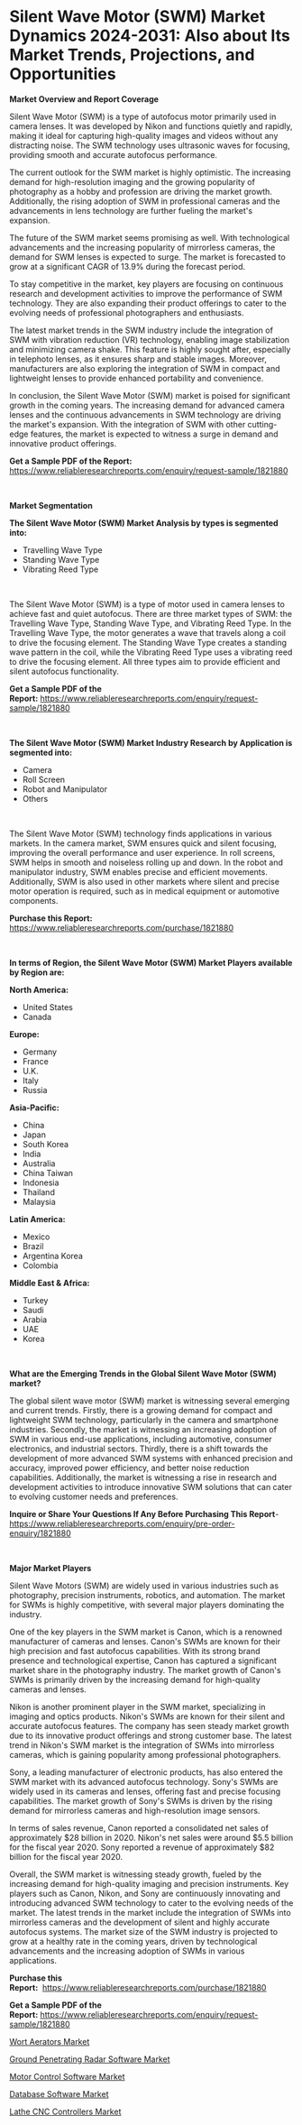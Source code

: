 <p><h1>Silent Wave Motor (SWM) Market Dynamics 2024-2031: Also about Its Market Trends, Projections, and Opportunities</h1></p><p><strong>Market Overview and Report Coverage</strong></p>
<p><p>Silent Wave Motor (SWM) is a type of autofocus motor primarily used in camera lenses. It was developed by Nikon and functions quietly and rapidly, making it ideal for capturing high-quality images and videos without any distracting noise. The SWM technology uses ultrasonic waves for focusing, providing smooth and accurate autofocus performance.</p><p>The current outlook for the SWM market is highly optimistic. The increasing demand for high-resolution imaging and the growing popularity of photography as a hobby and profession are driving the market growth. Additionally, the rising adoption of SWM in professional cameras and the advancements in lens technology are further fueling the market's expansion.</p><p>The future of the SWM market seems promising as well. With technological advancements and the increasing popularity of mirrorless cameras, the demand for SWM lenses is expected to surge. The market is forecasted to grow at a significant CAGR of 13.9% during the forecast period.</p><p>To stay competitive in the market, key players are focusing on continuous research and development activities to improve the performance of SWM technology. They are also expanding their product offerings to cater to the evolving needs of professional photographers and enthusiasts.</p><p>The latest market trends in the SWM industry include the integration of SWM with vibration reduction (VR) technology, enabling image stabilization and minimizing camera shake. This feature is highly sought after, especially in telephoto lenses, as it ensures sharp and stable images. Moreover, manufacturers are also exploring the integration of SWM in compact and lightweight lenses to provide enhanced portability and convenience.</p><p>In conclusion, the Silent Wave Motor (SWM) market is poised for significant growth in the coming years. The increasing demand for advanced camera lenses and the continuous advancements in SWM technology are driving the market's expansion. With the integration of SWM with other cutting-edge features, the market is expected to witness a surge in demand and innovative product offerings.</p></p>
<p><strong>Get a Sample PDF of the Report:</strong> <a href="https://www.reliableresearchreports.com/enquiry/request-sample/1821880">https://www.reliableresearchreports.com/enquiry/request-sample/1821880</a></p>
<p>&nbsp;</p>
<p><strong>Market Segmentation</strong></p>
<p><strong>The Silent Wave Motor (SWM) Market Analysis by types is segmented into:</strong></p>
<p><ul><li>Travelling Wave Type</li><li>Standing Wave Type</li><li>Vibrating Reed Type</li></ul></p>
<p>&nbsp;</p>
<p><p>The Silent Wave Motor (SWM) is a type of motor used in camera lenses to achieve fast and quiet autofocus. There are three market types of SWM: the Travelling Wave Type, Standing Wave Type, and Vibrating Reed Type. In the Travelling Wave Type, the motor generates a wave that travels along a coil to drive the focusing element. The Standing Wave Type creates a standing wave pattern in the coil, while the Vibrating Reed Type uses a vibrating reed to drive the focusing element. All three types aim to provide efficient and silent autofocus functionality.</p></p>
<p><strong>Get a Sample PDF of the Report:</strong>&nbsp;<a href="https://www.reliableresearchreports.com/enquiry/request-sample/1821880">https://www.reliableresearchreports.com/enquiry/request-sample/1821880</a></p>
<p>&nbsp;</p>
<p><strong>The Silent Wave Motor (SWM) Market Industry Research by Application is segmented into:</strong></p>
<p><ul><li>Camera</li><li>Roll Screen</li><li>Robot and Manipulator</li><li>Others</li></ul></p>
<p>&nbsp;</p>
<p><p>The Silent Wave Motor (SWM) technology finds applications in various markets. In the camera market, SWM ensures quick and silent focusing, improving the overall performance and user experience. In roll screens, SWM helps in smooth and noiseless rolling up and down. In the robot and manipulator industry, SWM enables precise and efficient movements. Additionally, SWM is also used in other markets where silent and precise motor operation is required, such as in medical equipment or automotive components.</p></p>
<p><strong>Purchase this Report:</strong>&nbsp; <a href="https://www.reliableresearchreports.com/purchase/1821880">https://www.reliableresearchreports.com/purchase/1821880</a></p>
<p>&nbsp;</p>
<p><strong>In terms of Region, the Silent Wave Motor (SWM) Market Players available by Region are:</strong></p>
<p>
    <p> <strong> North America: </strong>
        <ul>
            <li>United States</li>
            <li>Canada</li>
        </ul>
        </p> 
    <p> <strong> Europe: </strong>
        <ul>
            <li>Germany</li>
            <li>France</li>
            <li>U.K.</li>
            <li>Italy</li>
            <li>Russia</li>
        </ul>
        </p> 
    <p> <strong> Asia-Pacific: </strong>
        <ul>
            <li>China</li>
            <li>Japan</li>
            <li>South Korea</li>
            <li>India</li>
            <li>Australia</li>
            <li>China Taiwan</li>
            <li>Indonesia</li>
            <li>Thailand</li>
            <li>Malaysia</li>
        </ul>
        </p> 
    <p> <strong> Latin America: </strong>
        <ul>
            <li>Mexico</li>
            <li>Brazil</li>
            <li>Argentina Korea</li>
            <li>Colombia</li>
        </ul>
        </p> 
    <p> <strong> Middle East & Africa: </strong>
        <ul>
            <li>Turkey</li>
            <li>Saudi</li>
            <li>Arabia</li>
            <li>UAE</li>
            <li>Korea</li>
        </ul>
    </p>
    </p>
<p>&nbsp;</p>
<p><strong>What are the Emerging Trends in the Global Silent Wave Motor (SWM) market?</strong></p>
<p><p>The global silent wave motor (SWM) market is witnessing several emerging and current trends. Firstly, there is a growing demand for compact and lightweight SWM technology, particularly in the camera and smartphone industries. Secondly, the market is witnessing an increasing adoption of SWM in various end-use applications, including automotive, consumer electronics, and industrial sectors. Thirdly, there is a shift towards the development of more advanced SWM systems with enhanced precision and accuracy, improved power efficiency, and better noise reduction capabilities. Additionally, the market is witnessing a rise in research and development activities to introduce innovative SWM solutions that can cater to evolving customer needs and preferences.</p></p>
<p><strong>Inquire or Share Your Questions If Any Before Purchasing This Report</strong>- <a href="https://www.reliableresearchreports.com/enquiry/pre-order-enquiry/1821880">https://www.reliableresearchreports.com/enquiry/pre-order-enquiry/1821880</a></p>
<p>&nbsp;</p>
<p><strong>Major Market Players</strong></p>
<p><p>Silent Wave Motors (SWM) are widely used in various industries such as photography, precision instruments, robotics, and automation. The market for SWMs is highly competitive, with several major players dominating the industry.</p><p>One of the key players in the SWM market is Canon, which is a renowned manufacturer of cameras and lenses. Canon's SWMs are known for their high precision and fast autofocus capabilities. With its strong brand presence and technological expertise, Canon has captured a significant market share in the photography industry. The market growth of Canon's SWMs is primarily driven by the increasing demand for high-quality cameras and lenses.</p><p>Nikon is another prominent player in the SWM market, specializing in imaging and optics products. Nikon's SWMs are known for their silent and accurate autofocus features. The company has seen steady market growth due to its innovative product offerings and strong customer base. The latest trend in Nikon's SWM market is the integration of SWMs into mirrorless cameras, which is gaining popularity among professional photographers.</p><p>Sony, a leading manufacturer of electronic products, has also entered the SWM market with its advanced autofocus technology. Sony's SWMs are widely used in its cameras and lenses, offering fast and precise focusing capabilities. The market growth of Sony's SWMs is driven by the rising demand for mirrorless cameras and high-resolution image sensors.</p><p>In terms of sales revenue, Canon reported a consolidated net sales of approximately $28 billion in 2020. Nikon's net sales were around $5.5 billion for the fiscal year 2020. Sony reported a revenue of approximately $82 billion for the fiscal year 2020.</p><p>Overall, the SWM market is witnessing steady growth, fueled by the increasing demand for high-quality imaging and precision instruments. Key players such as Canon, Nikon, and Sony are continuously innovating and introducing advanced SWM technology to cater to the evolving needs of the market. The latest trends in the market include the integration of SWMs into mirrorless cameras and the development of silent and highly accurate autofocus systems. The market size of the SWM industry is projected to grow at a healthy rate in the coming years, driven by technological advancements and the increasing adoption of SWMs in various applications.</p></p>
<p><strong>Purchase this Report:</strong>&nbsp;&nbsp;<a href="https://www.reliableresearchreports.com/purchase/1821880">https://www.reliableresearchreports.com/purchase/1821880</a></p>
<p></p>
<p><strong>Get a Sample PDF of the Report:</strong>&nbsp;<a href="https://www.reliableresearchreports.com/enquiry/request-sample/1821880">https://www.reliableresearchreports.com/enquiry/request-sample/1821880</a></p>
<p><p><a href="https://github.com/GroverBarry/Market-Research-Report-List-3/blob/main/wort-aerators-market.md">Wort Aerators Market</a></p><p><a href="https://medium.com/@laurenhunter26/ground-penetrating-radar-software-nbsp-market-focuses-on-market-share-size-and-projected-forecast-d119f777e26c">Ground Penetrating Radar Software Market</a></p><p><a href="https://medium.com/@laurenhunter26/decoding-motor-control-software-market-metrics-market-share-trends-and-growth-patterns-a3a347286337">Motor Control Software Market</a></p><p><a href="https://medium.com/@laurenhunter26/database-software-market-analysis-its-cagr-market-segmentation-and-global-industry-overview-5e275b5d39b9">Database Software Market</a></p><p><a href="https://github.com/NorbertYates/Market-Research-Report-List-3/blob/main/lathe-cnc-controllers-market.md">Lathe CNC Controllers Market</a></p></p>